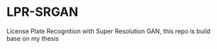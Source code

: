 # LPR-SRGAN
License Plate Recognition with Super Resolution GAN, this repo is build base on my thesis
